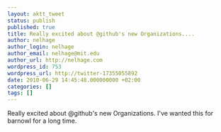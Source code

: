 ```yaml
---
layout: aktt_tweet
status: publish
published: true
title: Really excited about @github's new Organizations....
author: nelhage
author_login: nelhage
author_email: nelhage@mit.edu
author_url: http://nelhage.com
wordpress_id: 753
wordpress_url: http://twitter-17355055892
date: 2010-06-29 14:45:48.000000000 +02:00
categories: []
tags: []
---
```

Really excited about @github's new Organizations. I've wanted this for barnowl for a long time.
